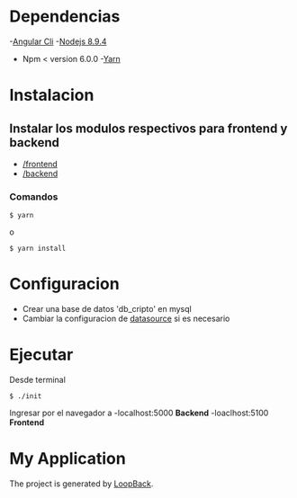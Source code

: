 # Dependencias
-[Angular Cli](https://github.com/angular/angular-cli/blob/master/packages/angular/cli/README.md#installation)
-[Nodejs 8.9.4](https://nodejs.org/es/download)
  - Npm < version 6.0.0
-[Yarn](https://yarnpkg.com/es-ES/docs/install#debian-stable)

# Instalacion
## Instalar los modulos respectivos para frontend y backend
- [/frontend](https://github.com/huascarm/criptoanalisis/tree/develop/frontend)
- [/backend](https://github.com/huascarm/criptoanalisis/tree/develop/backend)

### Comandos
```
$ yarn
```
o
```
$ yarn install
```
# Configuracion
- Crear una base de datos 'db_cripto' en mysql
- Cambiar la configuracion de [datasource](https://github.com/huascarm/criptoanalisis/blob/develop/backend/server/datasources.json) si es necesario

# Ejecutar

Desde terminal
```
$ ./init
```

Ingresar por el navegador a 
 -localhost:5000 **Backend**
 -loaclhost:5100 **Frontend**

# My Application

The project is generated by [LoopBack](http://loopback.io).